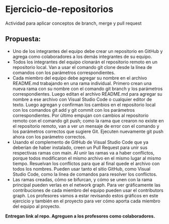 # Ejercicio-de-repositorios
Actividad para aplicar conceptos de branch, merge y pull request
## Propuesta:
 - Uno de los integrantes del equipo debe crear un repositorio en GitHub y agrega como colaboradores a los demás integrantes de su equipo.
 - Todos los integrantes del equipo clonarán el repositorio remoto en un repositorio local. Van a usar el comando git clone desde la línea de comandos con los parámetros correspondientes.
 - Cada miembro del equipo debe agregar su nombre en el archivo README.md trabajando en una rama individual. Primero crean una nueva rama con su nombre con el comando git branch y los parámetros correspondientes. Luego editan el archivo README.md para agregar su nombre a ese archivo con Visual Studio Code o cualquier editor de texto. Luego agregan y confirman los cambios en el repositorio local con los comandos git add y git commit con los parámetros correspondientes. Por último empujan con cambios al repositorio remoto con el comando git push; como la rama que crearon no existe en el repositorio remoto, van a ver un mensaje de error con el comando y los parámetros correctos que sugiere Git. Ejecuten nuevamente git push ahora con los parámetro correctos.
 - Usando el complemento de GitHub de Visual Studio Code que ya deberían de haber instalado, creen un Pull Request para unir sus respectivas ramas con main. Al unir las ramas va a haber conflictos, porque todos modificaron el mismo archivo en el mismo lugar al mismo tiempo. Resuelvan los conflictos para que al final quede el archivo con todos los nombres. Pueden usar tanto el sitio GitHub, como Visual Studio Code, como la línea de comandos para resolver los conflictos.
 - Las ramas creadas, cómo se bifurcan, y cómo se unen con la rama principal pueden verlas en el network graph. Para ver gráficamente las contribuciones de cada miembro del equipo pueden usar el contributors graph. Los profesores vamos a estar revisando estos gráficos en este ejercicio y también en el proyecto para ver cómo aporta cada miembro del equipo al proyecto.

**Entregan link al repo. Agreguen a los profesores como colaboradores.**
